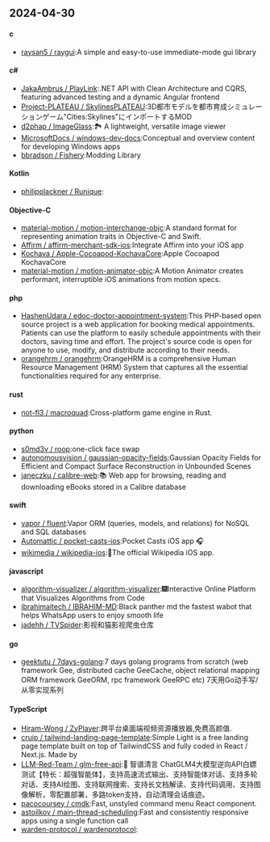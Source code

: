 ## 2024-04-30
#### c
* [raysan5 / raygui](https://github.com/raysan5/raygui):A simple and easy-to-use immediate-mode gui library
#### c#
* [JakaAmbrus / PlayLink](https://github.com/JakaAmbrus/PlayLink):.NET API with Clean Architecture and CQRS, featuring advanced testing and a dynamic Angular frontend
* [Project-PLATEAU / SkylinesPLATEAU](https://github.com/Project-PLATEAU/SkylinesPLATEAU):3D都市モデルを都市育成シミュレーションゲーム"Cities:Skylines"にインポートするMOD
* [d2phap / ImageGlass](https://github.com/d2phap/ImageGlass):🏞 A lightweight, versatile image viewer
* [MicrosoftDocs / windows-dev-docs](https://github.com/MicrosoftDocs/windows-dev-docs):Conceptual and overview content for developing Windows apps
* [bbradson / Fishery](https://github.com/bbradson/Fishery):Modding Library
#### Kotlin
* [philipplackner / Runique](https://github.com/philipplackner/Runique):
#### Objective-C
* [material-motion / motion-interchange-objc](https://github.com/material-motion/motion-interchange-objc):A standard format for representing animation traits in Objective-C and Swift.
* [Affirm / affirm-merchant-sdk-ios](https://github.com/Affirm/affirm-merchant-sdk-ios):Integrate Affirm into your iOS app
* [Kochava / Apple-Cocoapod-KochavaCore](https://github.com/Kochava/Apple-Cocoapod-KochavaCore):Apple Cocoapod KochavaCore
* [material-motion / motion-animator-objc](https://github.com/material-motion/motion-animator-objc):A Motion Animator creates performant, interruptible iOS animations from motion specs.
#### php
* [HashenUdara / edoc-doctor-appointment-system](https://github.com/HashenUdara/edoc-doctor-appointment-system):This PHP-based open source project is a web application for booking medical appointments. Patients can use the platform to easily schedule appointments with their doctors, saving time and effort. The project's source code is open for anyone to use, modify, and distribute according to their needs.
* [orangehrm / orangehrm](https://github.com/orangehrm/orangehrm):OrangeHRM is a comprehensive Human Resource Management (HRM) System that captures all the essential functionalities required for any enterprise.
#### rust
* [not-fl3 / macroquad](https://github.com/not-fl3/macroquad):Cross-platform game engine in Rust.
#### python
* [s0md3v / roop](https://github.com/s0md3v/roop):one-click face swap
* [autonomousvision / gaussian-opacity-fields](https://github.com/autonomousvision/gaussian-opacity-fields):Gaussian Opacity Fields for Efficient and Compact Surface Reconstruction in Unbounded Scenes
* [janeczku / calibre-web](https://github.com/janeczku/calibre-web):📚 Web app for browsing, reading and downloading eBooks stored in a Calibre database
#### swift
* [vapor / fluent](https://github.com/vapor/fluent):Vapor ORM (queries, models, and relations) for NoSQL and SQL databases
* [Automattic / pocket-casts-ios](https://github.com/Automattic/pocket-casts-ios):Pocket Casts iOS app 🎧
* [wikimedia / wikipedia-ios](https://github.com/wikimedia/wikipedia-ios):📱The official Wikipedia iOS app.
#### javascript
* [algorithm-visualizer / algorithm-visualizer](https://github.com/algorithm-visualizer/algorithm-visualizer):🎆Interactive Online Platform that Visualizes Algorithms from Code
* [ibrahimaitech / IBRAHIM-MD](https://github.com/ibrahimaitech/IBRAHIM-MD):Black panther md the fastest wabot that helps WhatsApp users to enjoy smooth life
* [jadehh / TVSpider](https://github.com/jadehh/TVSpider):影视和猫影视爬虫仓库
#### go
* [geektutu / 7days-golang](https://github.com/geektutu/7days-golang):7 days golang programs from scratch (web framework Gee, distributed cache GeeCache, object relational mapping ORM framework GeeORM, rpc framework GeeRPC etc) 7天用Go动手写/从零实现系列
#### TypeScript
* [Hiram-Wong / ZyPlayer](https://github.com/Hiram-Wong/ZyPlayer):跨平台桌面端视频资源播放器,免费高颜值.
* [cruip / tailwind-landing-page-template](https://github.com/cruip/tailwind-landing-page-template):Simple Light is a free landing page template built on top of TailwindCSS and fully coded in React / Next.js. Made by
* [LLM-Red-Team / glm-free-api](https://github.com/LLM-Red-Team/glm-free-api):🚀 智谱清言 ChatGLM4大模型逆向API白嫖测试【特长：超强智能体】，支持高速流式输出、支持智能体对话、支持多轮对话、支持AI绘图、支持联网搜索、支持长文档解读、支持代码调用、支持图像解析，零配置部署，多路token支持，自动清理会话痕迹。
* [pacocoursey / cmdk](https://github.com/pacocoursey/cmdk):Fast, unstyled command menu React component.
* [astoilkov / main-thread-scheduling](https://github.com/astoilkov/main-thread-scheduling):Fast and consistently responsive apps using a single function call
* [warden-protocol / wardenprotocol](https://github.com/warden-protocol/wardenprotocol):
